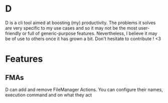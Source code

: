 # D
D is a cli tool aimed at boosting (my) productivity. The problems it solves are very specific to my use cases and so it may not be the most user-friendly or full of generic-purpose features. Nevertheless, I believe it may be of use to others once it has grown a bit. Don't hesitate to contribute ! <3

# Features
## FMAs
D can add and remove FileManager Actions. You can configure their names, execution command and on what they act